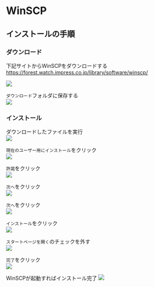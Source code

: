 # WinSCP

## インストールの手順

### ダウンロード

下記サイトからWinSCPをダウンロードする  
https://forest.watch.impress.co.jp/library/software/winscp/

![](images/001.png)

`ダウンロード`フォルダに保存する  
![](images/002.png)

### インストール

ダウンロードしたファイルを実行  
![](images/003.png)

`現在のユーザー用にインストール`をクリック  
![](images/004.png)

`許諾`をクリック  
![](images/005.png)

`次へ`をクリック  
![](images/006.png)

`次へ`をクリック  
![](images/007.png)

`インストール`をクリック  
![](images/008.png)

`スタートページを開く`のチェックを外す  
![](images/009.png)

`完了`をクリック  
![](images/010.png)

WinSCPが起動すればインストール完了
![](images/011.png)
